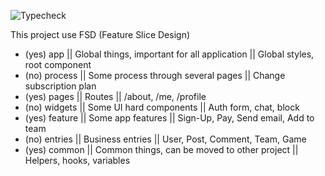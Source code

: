 ![Typecheck](https://github.com/Pahomkch/showcase/actions/workflows/pr-check.yml/badge.svg)

This project use FSD (Feature Slice Design)

- (yes) app || Global things, important for all application || Global styles, root component
- (no) process || Some process through several pages || Change subscription plan
- (yes) pages || Routes || /about, /me, /profile
- (no) widgets || Some UI hard components || Auth form, chat, block
- (yes) feature || Some app features || Sign-Up, Pay, Send email, Add to team
- (no) entries || Business entries || User, Post, Comment, Team, Game
- (yes) common || Common things, can be moved to other project || Helpers, hooks, variables
